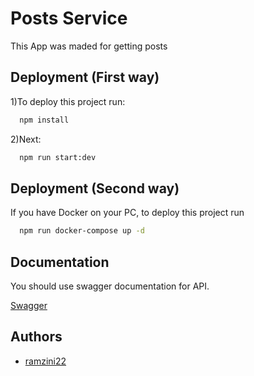 
# Posts Service

This App was maded for getting posts

## Deployment (First way)

1)To deploy this project run:

```bash
  npm install
```
2)Next:
```bash
  npm run start:dev
```

## Deployment (Second way)

If you have Docker on your PC, to deploy this project run

```bash
  npm run docker-compose up -d
```
## Documentation

You should use swagger documentation for API.

[Swagger](http://localhost:3000/documentation#/)


## Authors

- [ramzini22](https://www.github.com/ramzini22)

